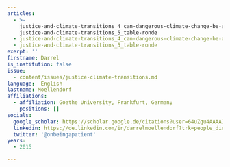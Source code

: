 ```yaml
---
articles:
  - >-
    justice-and-climate-transitions_4_can-dangerous-climate-change-be-avoided- -
    justice-and-climate-transitions_5_table-ronde
  - justice-and-climate-transitions_4_can-dangerous-climate-change-be-avoided-
  - justice-and-climate-transitions_5_table-ronde
exerpt: ''
firstname: Darrel
is_institution: false
issue:
  - content/issues/justice-climate-transitions.md
language:  English
lastname: Moellendorf
affiliations:
  - affiliation: Goethe University, Frankfurt, Germany
    positions: []
socials:
  google_scholar: https://scholar.google.de/citations?user=64uZgu4AAAAJ&hl=en
  linkedin: https://de.linkedin.com/in/darrelmoellendorf?trk=people_directory
  twitter: '@onbeingapatient'
years:
  - 2015

---
```

